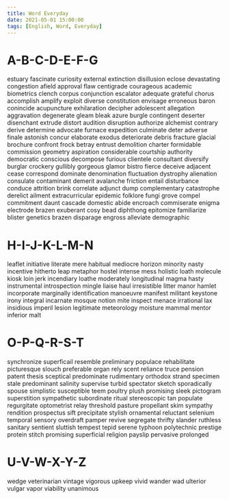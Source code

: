 ```yaml
---
title: Word Everyday
date: 2021-05-01 15:00:00
tags: [English, Word, Everyday]
---
```


# A-B-C-D-E-F-G

estuary fascinate curiosity external extinction disillusion
eclose devastating congestion afield approval flaw centigrade
courageous academic biometrics clench corpus conjunction
escalator adequate grateful chorus accomplish amplify
exploit diverse constitution envisage erroneous baron
conincide acupuncture exhilaration decipher adolescent
allegation aggravation degenerate gleam bleak azure
burgle contingent deserter disenchant extrude distort
audition disruption authorize alchemist contrary derive
determine advocate furnace expedition culminate deter adverse
finale astonish concur elaborate exodus deteriorate debris
fracture glacial brochure confront frock betray entrust
demolition charter formidable commission geometry aspiration
considerable courtship authority democratic conscious decompose
furious clientele consultant diversify burglar crockery
gullibly gorgeous glamor bistro fierce deceive adjacent
cease correspond dominate denomination fluctuation dystrophy
alienation consulate contaminant demerit avalanche friction
entail disturbance conduce attrition brink correlate adjunct
dump complementary catastrophe derelict ailment extracurricular
epidemic folklore fungi grove compel commitment daunt cascade
domestic abide encroach commiserate enigma electrode brazen
exuberant cosy bead diphthong epitomize familiarize blister
genetics brazen disparage engross alleviate demographic


# H-I-J-K-L-M-N

leaflet initiative literate mere habitual mediocre horizon
minority nasty incentive hitherto leap metaphor hostel
intense mess holistic loath molecule kiosk loin jerk
incendiary loathe moderately longitudinal magma hasty
instrumental introspection mingle liaise haul irresistible
litter manor hamlet incorporate marginally identification
manoeuvre manifest militant keystone irony integral incarnate
mosque notion mite inspect menace irrational lax insidious
imperil lesion legitimate meteorology moisture mammal
mentor inferior malt

# O-P-Q-R-S-T

synchronize superficail resemble preliminary populace rehabilitate
picturesque slouch preferable organ rely scent reliance truce
pension patent thesis sceptical predominate rudimentary orthodox
strand specimen stale predominant salinity supervise turbid
spectator sketch sporadically spouse simplistic susceptible
teem poultry plush promising sleek pictogram superstition
sympathetic subordinate ritual stereoscopic tan populate 
regurgitate optometrist relay threshold pasture propellant
skim sympathy rendition prospectus sift precipitate stylish
ornamental reluctant selenium temporal sensory overdraft pamper
revive segregate thrifty slander ruthless sanitary sentient
sluttish tempest tepid serene typhoon polytechnic prestige
protein stitch promising superficial religion payslip
pervasive prolonged 

# U-V-W-X-Y-Z

wedge veterinarian vintage vigorous upkeep vivid wander
wad ulterior vulgar vapor viability unanimous